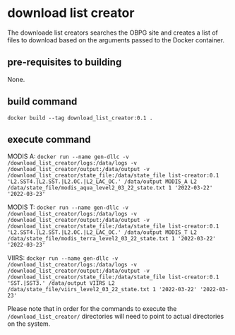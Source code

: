 # download list creator

The downloade list creators searches the OBPG site and creates a list of files to download based on the arguments passed to the Docker container.

## pre-requisites to building

None.

## build command

`docker build --tag download_list_creator:0.1 . `

## execute command

MODIS A: 
`docker run --name gen-dllc -v /download_list_creator/logs:/data/logs -v /download_list_creator/output:/data/output -v /download_list_creator/state_file:/data/state_file list-creator:0.1 'L2.SST4.|L2.SST.|L2.OC.|L2_LAC_OC.' /data/output MODIS_A L2 /data/state_file/modis_aqua_level2_03_22_state.txt 1 '2022-03-22' '2022-03-23'`

MODIS T: 
`docker run --name gen-dllc -v /download_list_creator/logs:/data/logs -v /download_list_creator/output:/data/output -v /download_list_creator/state_file:/data/state_file list-creator:0.1 'L2.SST4.|L2.SST.|L2.OC.|L2_LAC_OC.' /data/output MODIS_T L2 /data/state_file/modis_terra_level2_03_22_state.txt 1 '2022-03-22' '2022-03-23'`

VIIRS: 
`docker run --name gen-dllc -v /download_list_creator/logs:/data/logs -v /download_list_creator/output:/data/output -v /download_list_creator/state_file:/data/state_file list-creator:0.1 'SST.|SST3.' /data/output VIIRS L2 /data/state_file/viirs_level2_03_22_state.txt 1 '2022-03-22' '2022-03-23'`

Please note that in order for the commands to execute the `/download_list_creator/` directories will need to point to actual directories on the system.